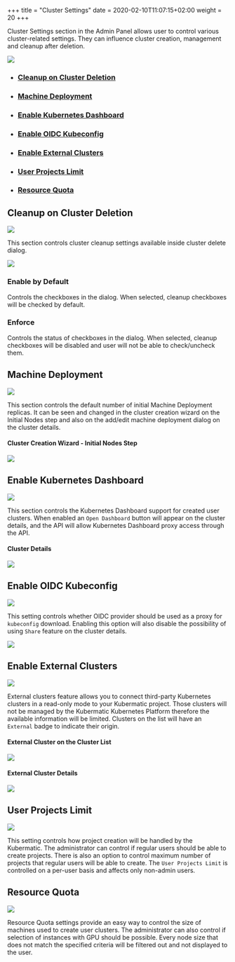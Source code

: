 +++
title = "Cluster Settings"
date = 2020-02-10T11:07:15+02:00
weight = 20
+++

Cluster Settings section in the Admin Panel allows user to control various cluster-related settings. They
can influence cluster creation, management and cleanup after deletion.

![](/img/kubermatic/master/ui/cluster_settings.png?height=300px&classes=shadow)

- ### [Cleanup on Cluster Deletion](#cleanup-on-cluster-deletion)
- ### [Machine Deployment](#machine-deployment)
- ### [Enable Kubernetes Dashboard](#enable-kubernetes-dashboard)
- ### [Enable OIDC Kubeconfig](#enable-oidc-kubeconfig)
- ### [Enable External Clusters](#enable-external-clusters)
- ### [User Projects Limit](#user-projects-limit)
- ### [Resource Quota](#resource-quota)

## Cleanup on Cluster Deletion

![](/img/kubermatic/master/ui/cleanup_on_cluster_deletion.png?classes=shadow,floatleft)

This section controls cluster cleanup settings available inside cluster delete dialog.

![](/img/kubermatic/master/ui/delete_cluster_dialog.png?height=200px&classes=shadow,floatleft)

### Enable by Default

Controls the checkboxes in the dialog. When selected, cleanup checkboxes will be checked by default.

### Enforce

Controls the status of checkboxes in the dialog. When selected, cleanup checkboxes will be disabled and user will not
be able to check/uncheck them.

## Machine Deployment

![](/img/kubermatic/master/ui/machine_deployment.png?classes=shadow,floatleft)

This section controls the default number of initial Machine Deployment replicas. It can be seen and changed
in the cluster creation wizard on the Initial Nodes step and also on the add/edit machine deployment dialog on
the cluster details.

#### Cluster Creation Wizard - Initial Nodes Step
![](/img/kubermatic/master/ui/wizard_initial_nodes_step.png?height=300px&classes=shadow,floatleft)

## Enable Kubernetes Dashboard

![](/img/kubermatic/master/ui/enable_kubernetes_dashboard.png?classes=shadow,floatleft)

This section controls the Kubernetes Dashboard support for created user clusters. When enabled an `Open Dashboard` 
button will appear on the cluster details, and the API will allow Kubernetes Dashboard proxy access through the API.

#### Cluster Details
![](/img/kubermatic/master/ui/cluster_details.png?height=300px&classes=shadow,floatleft)

## Enable OIDC Kubeconfig

![](/img/kubermatic/master/ui/enable_oidc_kubeconfig.png?classes=shadow,floatleft)

This setting controls whether OIDC provider should be used as a proxy for `kubeconfig` download. Enabling this option
will also disable the possibility of using `Share` feature on the cluster details.

![](/img/kubermatic/master/ui/cluster_details_top.png?classes=shadow,floatleft)

## Enable External Clusters

![](/img/kubermatic/master/ui/enable_external_clusters.png?classes=shadow,floatleft)

External clusters feature allows you to connect third-party Kubernetes clusters in a read-only mode to your Kubermatic
project. Those clusters will not be managed by the Kubermatic Kubernetes Platform therefore the available information
will be limited. Clusters on the list will have an `External` badge to indicate their origin.

#### External Cluster on the Cluster List
![](/img/kubermatic/master/ui/external_cluster.png?classes=shadow,floatleft)

#### External Cluster Details
![](/img/kubermatic/master/ui/external_cluster_details.png?classes=shadow,floatleft)

## User Projects Limit

![](/img/kubermatic/master/ui/user_projects_limit.png?classes=shadow,floatleft)

This setting controls how project creation will be handled by the Kubermatic. The administrator can control
if regular users should be able to create projects. There is also an option to control maximum number of projects
that regular users will be able to create. The `User Projects Limit` is controlled on a per-user basis and affects
only non-admin users.

## Resource Quota

![](/img/kubermatic/master/ui/resource_quota.png?classes=shadow,floatleft)

Resource Quota settings provide an easy way to control the size of machines used to create user clusters. The administrator
can also control if selection of instances with GPU should be possible. Every node size that does not match the
specified criteria will be filtered out and not displayed to the user.
